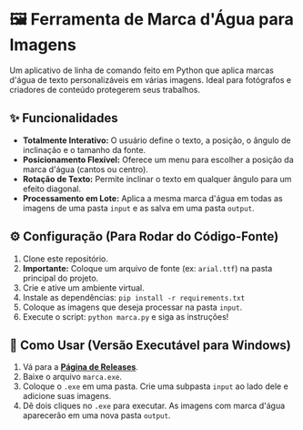 # 🖼️ Ferramenta de Marca d'Água para Imagens

Um aplicativo de linha de comando feito em Python que aplica marcas d'água de texto personalizáveis em várias imagens. Ideal para fotógrafos e criadores de conteúdo protegerem seus trabalhos.

## ✨ Funcionalidades

- **Totalmente Interativo:** O usuário define o texto, a posição, o ângulo de inclinação e o tamanho da fonte.
- **Posicionamento Flexível:** Oferece um menu para escolher a posição da marca d'água (cantos ou centro).
- **Rotação de Texto:** Permite inclinar o texto em qualquer ângulo para um efeito diagonal.
- **Processamento em Lote:** Aplica a mesma marca d'água em todas as imagens de uma pasta `input` e as salva em uma pasta `output`.

## ⚙️ Configuração (Para Rodar do Código-Fonte)

1. Clone este repositório.
2. **Importante:** Coloque um arquivo de fonte (ex: `arial.ttf`) na pasta principal do projeto.
3. Crie e ative um ambiente virtual.
4. Instale as dependências: `pip install -r requirements.txt`
5. Coloque as imagens que deseja processar na pasta `input`.
6. Execute o script: `python marca.py` e siga as instruções!

## 🚀 Como Usar (Versão Executável para Windows)

1. Vá para a **[Página de Releases](https://github.com/allymonteiro/AplicadorMarcaDagua/releases)**.
2. Baixe o arquivo `marca.exe`.
3. Coloque o `.exe` em uma pasta. Crie uma subpasta `input` ao lado dele e adicione suas imagens.
4. Dê dois cliques no `.exe` para executar. As imagens com marca d'água aparecerão em uma nova pasta `output`.